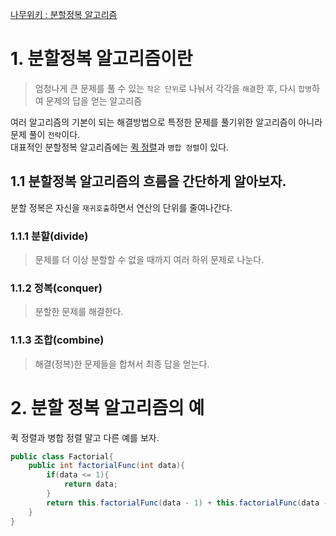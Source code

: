 [나무위키 : 분할정복 알고리즘](https://namu.wiki/w/%EB%B6%84%ED%95%A0%20%EC%A0%95%EB%B3%B5%20%EC%95%8C%EA%B3%A0%EB%A6%AC%EC%A6%98)
# 1. 분할정복 알고리즘이란
> 엄청나게 큰 문제를 풀 수 있는 `작은 단위`로 나눠서 각각을 `해결`한 후, 다시 `합병`하여 문제의 답을 얻는 알고리즘

여러 알고리즘의 기본이 되는 해결방법으로 특정한 문제를 풀기위한 알고리즘이 아니라 문제 풀이 `전략`이다.<br/>
대표적인 분할정복 알고리즘에는 [퀵 정렬](https://github.com/hyunbenny/study/blob/main/%EC%95%8C%EA%B3%A0%EB%A6%AC%EC%A6%98/6.%ED%80%B5%EC%A0%95%EB%A0%AC.md)과 `병합 정렬`이 있다.

## 1.1 분할정복 알고리즘의 흐름을 간단하게 알아보자.
분할 정복은 자신을 `재귀호출`하면서 연산의 단위를 줄여나간다.  
### 1.1.1 분할(divide)
> 문제를 더 이상 분할할 수 없을 때까지 여러 하위 문제로 나눈다.
### 1.1.2 정복(conquer)
> 분할한 문제를 해결한다.
### 1.1.3 조합(combine)
> 해결(정복)한 문제들을 합쳐서 최종 답을 얻는다.


# 2. 분할 정복 알고리즘의 예
퀵 정렬과 병합 정렬 말고 다른 예를 보자.
```java
public class Factorial{
    public int factorialFunc(int data){
        if(data <= 1){
            return data;
        }
        return this.factorialFunc(data - 1) + this.factorialFunc(data - 2);
    }	
}
```
